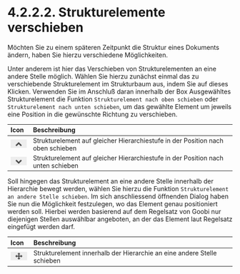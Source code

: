 # 4.2.2.2. Strukturelemente verschieben

Möchten Sie zu einem späteren Zeitpunkt die Struktur eines Dokuments ändern, haben Sie hierzu verschiedene Möglichkeiten. 

Unter anderem ist hier das Verschieben von Strukturelementen an eine andere Stelle möglich. Wählen Sie hierzu zunächst einmal das zu verschiebende Strukturelement im Strukturbaum aus, indem Sie auf dieses Klicken.  Verwenden Sie im Anschluß daran innerhalb der Box Ausgewähltes Strukturelement die Funktion `Strukturelement nach oben schieben` oder `Strukturelement nach unten schieben`, um das gewählte Element um jeweils eine Position in die gewünschte Richtung zu verschieben.

| Icon | Beschreibung |
| :--- | :--- |
| ![mets\_17a.png](../../../../.gitbook/assets/mets_17a%20%281%29.png) | Strukturelement auf gleicher Hierarchiestufe in der Position nach oben schieben |
| ![mets\_17b.png](../../../../.gitbook/assets/mets_17b.png) | Strukturelement auf gleicher Hierarchiestufe in der Position nach unten schieben |

Soll hingegen das Strukturelement an eine andere Stelle innerhalb der Hierarchie bewegt werden, wählen Sie hierzu die Funktion `Strukturelement an andere Stelle schieben`. Im sich anschliessend öffnenden Dialog haben Sie nun die Möglichkeit festzulegen, wo das Element genau positioniert werden soll. Hierbei werden basierend auf dem Regelsatz von Goobi nur diejenigen Stellen auswählbar angeboten, an der das Element laut Regelsatz eingefügt werden darf.

| Icon | Beschreibung |
| :--- | :--- |
| ![mets\_17c.png](../../../../.gitbook/assets/mets_17c.png) | Strukturelement innerhalb der Hierarchie an eine andere Stelle schieben |

